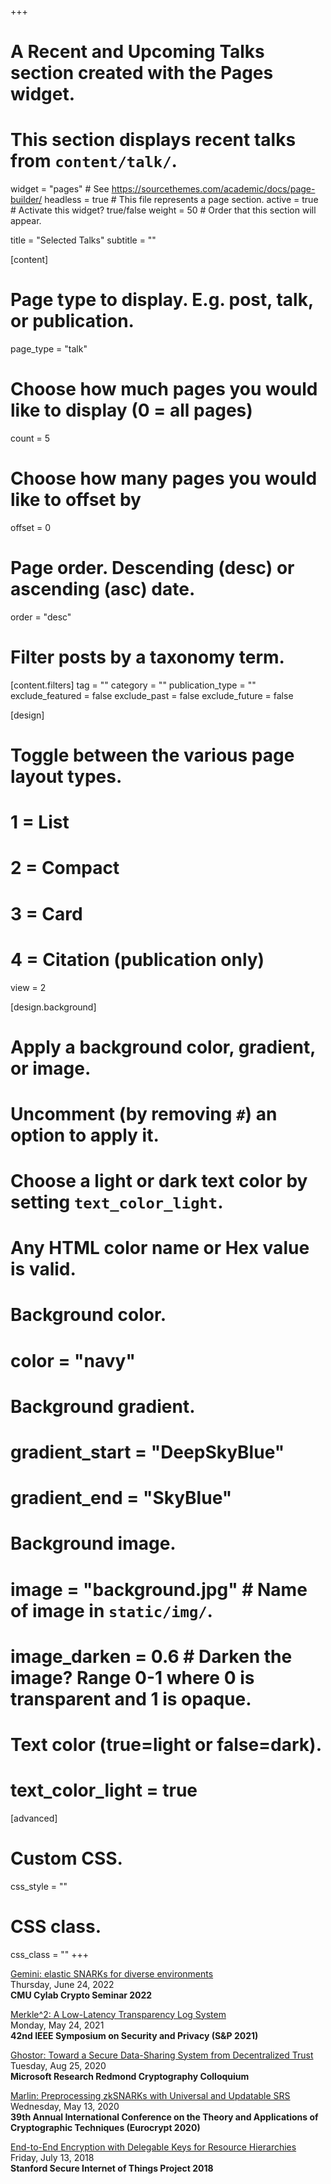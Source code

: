 +++
# A Recent and Upcoming Talks section created with the Pages widget.
# This section displays recent talks from `content/talk/`.

widget = "pages"  # See https://sourcethemes.com/academic/docs/page-builder/
headless = true  # This file represents a page section.
active = true  # Activate this widget? true/false
weight = 50  # Order that this section will appear.

title = "Selected Talks"
subtitle = ""

[content]
  # Page type to display. E.g. post, talk, or publication.
  page_type = "talk"

  # Choose how much pages you would like to display (0 = all pages)
  count = 5

  # Choose how many pages you would like to offset by
  offset = 0

  # Page order. Descending (desc) or ascending (asc) date.
  order = "desc"

  # Filter posts by a taxonomy term.
  [content.filters]
    tag = ""
    category = ""
    publication_type = ""
    exclude_featured = false
    exclude_past = false
    exclude_future = false

[design]
  # Toggle between the various page layout types.
  #   1 = List
  #   2 = Compact
  #   3 = Card
  #   4 = Citation (publication only)
  view = 2

[design.background]
  # Apply a background color, gradient, or image.
  #   Uncomment (by removing `#`) an option to apply it.
  #   Choose a light or dark text color by setting `text_color_light`.
  #   Any HTML color name or Hex value is valid.

  # Background color.
  # color = "navy"

  # Background gradient.
  # gradient_start = "DeepSkyBlue"
  # gradient_end = "SkyBlue"

  # Background image.
  # image = "background.jpg"  # Name of image in `static/img/`.
  # image_darken = 0.6  # Darken the image? Range 0-1 where 0 is transparent and 1 is opaque.

  # Text color (true=light or false=dark).
  # text_color_light = true  

[advanced]
 # Custom CSS.
 css_style = ""

 # CSS class.
 css_class = ""
+++

[Gemini: elastic SNARKs for diverse environments](https://www.youtube.com/watch?v=hTBTfRb2upM)  
Thursday, June 24, 2022     
**CMU Cylab Crypto Seminar 2022**       

[Merkle^2: A Low-Latency Transparency Log System](https://www.youtube.com/watch?v=SdP4VRk-GD4)         
Monday, May 24, 2021    
**42nd IEEE Symposium on Security and Privacy (S&P 2021)**           

[Ghostor: Toward a Secure Data-Sharing System from Decentralized Trust](https://www.microsoft.com/en-us/research/event/microsoft-research-redmond-cryptography-colloquium/#!past-speakers)       
Tuesday, Aug 25, 2020   
**Microsoft Research Redmond Cryptography Colloquium**      

[Marlin: Preprocessing zkSNARKs with Universal and Updatable SRS](https://www.youtube.com/watch?v=3mZWa6tJaMI)      
Wednesday, May 13, 2020         
**39th Annual International Conference on the Theory and Applications of Cryptographic Techniques (Eurocrypt 2020)**        

[End-to-End Encryption with Delegable Keys for Resource Hierarchies](http://iot.stanford.edu/nsf-final/index.html)      
Friday, July 13, 2018  
**Stanford Secure Internet of Things Project 2018**     
